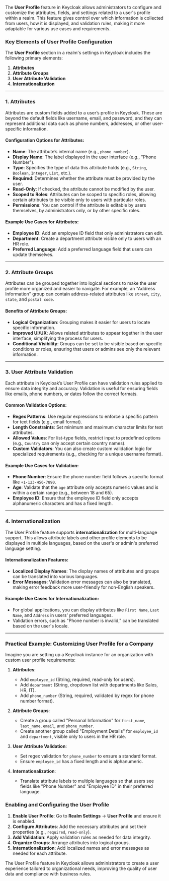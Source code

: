 The **User Profile** feature in Keycloak allows administrators to configure and customize the attributes, fields, and settings related to a user's profile within a realm. This feature gives control over which information is collected from users, how it is displayed, and validation rules, making it more adaptable for various use cases and requirements.

### Key Elements of User Profile Configuration

The **User Profile** section in a realm's settings in Keycloak includes the following primary elements:

1. **Attributes**
2. **Attribute Groups**
3. **User Attribute Validation**
4. **Internationalization**

---

### 1. **Attributes**

Attributes are custom fields added to a user’s profile in Keycloak. These are beyond the default fields like username, email, and password, and they can represent additional data such as phone numbers, addresses, or other user-specific information.

#### Configuration Options for Attributes:
- **Name**: The attribute’s internal name (e.g., `phone_number`).
- **Display Name**: The label displayed in the user interface (e.g., "Phone Number").
- **Type**: Specifies the type of data this attribute holds (e.g., `String`, `Boolean`, `Integer`, `List`, etc.).
- **Required**: Determines whether the attribute must be provided by the user.
- **Read-Only**: If checked, the attribute cannot be modified by the user.
- **Scoped to Roles**: Attributes can be scoped to specific roles, allowing certain attributes to be visible only to users with particular roles.
- **Permissions**: You can control if the attribute is editable by users themselves, by administrators only, or by other specific roles.

#### Example Use Cases for Attributes:
- **Employee ID**: Add an employee ID field that only administrators can edit.
- **Department**: Create a department attribute visible only to users with an HR role.
- **Preferred Language**: Add a preferred language field that users can update themselves.

---

### 2. **Attribute Groups**

Attributes can be grouped together into logical sections to make the user profile more organized and easier to navigate. For example, an "Address Information" group can contain address-related attributes like `street`, `city`, `state`, and `postal code`.

#### Benefits of Attribute Groups:
- **Logical Organization**: Grouping makes it easier for users to locate specific information.
- **Improved UI/UX**: Allows related attributes to appear together in the user interface, simplifying the process for users.
- **Conditional Visibility**: Groups can be set to be visible based on specific conditions or roles, ensuring that users or admins see only the relevant information.

---

### 3. **User Attribute Validation**

Each attribute in Keycloak’s User Profile can have validation rules applied to ensure data integrity and accuracy. Validation is useful for ensuring fields like emails, phone numbers, or dates follow the correct formats.

#### Common Validation Options:
- **Regex Patterns**: Use regular expressions to enforce a specific pattern for text fields (e.g., email format).
- **Length Constraints**: Set minimum and maximum character limits for text attributes.
- **Allowed Values**: For list-type fields, restrict input to predefined options (e.g., `Country` can only accept certain country names).
- **Custom Validators**: You can also create custom validation logic for specialized requirements (e.g., checking for a unique username format).

#### Example Use Cases for Validation:
- **Phone Number**: Ensure the phone number field follows a specific format like `+1-123-456-7890`.
- **Age**: Validate that the `age` attribute only accepts numeric values and is within a certain range (e.g., between 18 and 65).
- **Employee ID**: Ensure that the employee ID field only accepts alphanumeric characters and has a fixed length.

---

### 4. **Internationalization**

The User Profile feature supports **internationalization** for multi-language support. This allows attribute labels and other profile elements to be displayed in multiple languages, based on the user's or admin's preferred language setting.

#### Internationalization Features:
- **Localized Display Names**: The display names of attributes and groups can be translated into various languages.
- **Error Messages**: Validation error messages can also be translated, making error feedback more user-friendly for non-English speakers.

#### Example Use Cases for Internationalization:
- For global applications, you can display attributes like `First Name`, `Last Name`, and `Address` in users' preferred languages.
- Validation errors, such as "Phone number is invalid," can be translated based on the user's locale.

---

### Practical Example: Customizing User Profile for a Company

Imagine you are setting up a Keycloak instance for an organization with custom user profile requirements:

1. **Attributes**:
   - Add `employee_id` (String, required, read-only for users).
   - Add `department` (String, dropdown list with departments like Sales, HR, IT).
   - Add `phone_number` (String, required, validated by regex for phone number format).
   
2. **Attribute Groups**:
   - Create a group called "Personal Information" for `first_name`, `last_name`, `email`, and `phone_number`.
   - Create another group called "Employment Details" for `employee_id` and `department`, visible only to users in the HR role.

3. **User Attribute Validation**:
   - Set regex validation for `phone_number` to ensure a standard format.
   - Ensure `employee_id` has a fixed length and is alphanumeric.

4. **Internationalization**:
   - Translate attribute labels to multiple languages so that users see fields like "Phone Number" and "Employee ID" in their preferred language.

### Enabling and Configuring the User Profile

1. **Enable User Profile**: Go to **Realm Settings** → **User Profile** and ensure it is enabled.
2. **Configure Attributes**: Add the necessary attributes and set their properties (e.g., `required`, `read-only`).
3. **Add Validation**: Apply validation rules as needed for data integrity.
4. **Organize Groups**: Arrange attributes into logical groups.
5. **Internationalization**: Add localized names and error messages as needed for each attribute.

The User Profile feature in Keycloak allows administrators to create a user experience tailored to organizational needs, improving the quality of user data and compliance with business rules.